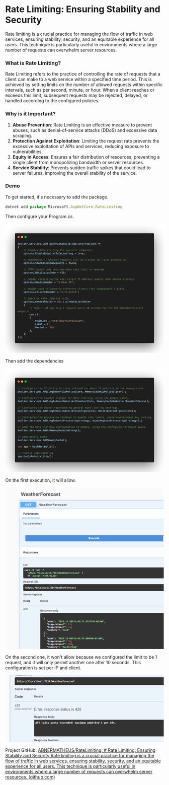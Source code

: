 # Rate Limiting: Ensuring Stability and Security

Rate limiting is a crucial practice for managing the flow of traffic in web services, ensuring stability, security, and an equitable experience for all users. This technique is particularly useful in environments where a large number of requests can overwhelm server resources.

### What is **Rate Limiting?**

Rate Limiting refers to the practice of controlling the rate of requests that a client can make to a web service within a specified time period. This is achieved by setting limits on the number of allowed requests within specific intervals, such as per second, minute, or hour. When a client reaches or exceeds this limit, subsequent requests may be rejected, delayed, or handled according to the configured policies.

### Why is it Important?

1. **Abuse Prevention**: Rate Limiting is an effective measure to prevent abuses, such as denial-of-service attacks (DDoS) and excessive data scraping.
2. **Protection Against Exploitation**: Limiting the request rate prevents the excessive exploitation of APIs and services, reducing exposure to vulnerabilities.
3. **Equity in Access**: Ensures a fair distribution of resources, preventing a single client from monopolizing bandwidth or server resources.
4. **Service Stability**: Prevents sudden traffic spikes that could lead to server failures, improving the overall stability of the service.

### Demo

To get started, it's necessary to add the package.

```jsx
dotnet add package Microsoft.AspNetCore.RateLimiting
```

Then configure your Program.cs.

![Untitled](Rate%20Limiting%20Ensuring%20Stability%20and%20Security%208d476fbb0d5b45e387ee77a071ebc6ec/Untitled.png)

Then add the dependencies

![Untitled](Rate%20Limiting%20Ensuring%20Stability%20and%20Security%208d476fbb0d5b45e387ee77a071ebc6ec/Untitled%201.png)

On the first execution, it will allow.

![Untitled](Rate%20Limiting%20Ensuring%20Stability%20and%20Security%208d476fbb0d5b45e387ee77a071ebc6ec/Untitled%202.png)

On the second one, it won't allow because we configured the limit to be 1 request, and it will only permit another one after 10 seconds. This configuration is set per IP and client.

![Untitled](Rate%20Limiting%20Ensuring%20Stability%20and%20Security%208d476fbb0d5b45e387ee77a071ebc6ec/Untitled%203.png)

Project GitHub: [ABNERMATHEUS/RateLimiting: # Rate Limiting: Ensuring Stability and Security Rate limiting is a crucial practice for managing the flow of traffic in web services, ensuring stability, security, and an equitable experience for all users. This technique is particularly useful in environments where a large number of requests can overwhelm server resources. (github.com)](https://github.com/ABNERMATHEUS/RateLimiting)